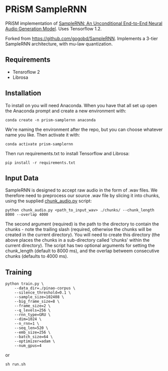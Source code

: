 # PRiSM SampleRNN  

PRiSM implementation of [SampleRNN: An Unconditional End-to-End Neural Audio Generation Model](https://arxiv.org/abs/1612.07837). Uses Tensorflow 1.2.

Forked from https://github.com/gogobd/SampleRNN. Implements a 3-tier SampleRNN architecture, with mu-law quantization.

## Requirements
- Tensroflow 2 
- Librosa   

## Installation
To install on you will need Anaconda. When you have that all set up open the Anaconda prompt and create a new environment with:

`conda create -n prism-samplernn anaconda`

We're naming the environment after the repo, but you can choose whatever name you like. Then activate it with:

`conda activate prism-samplernn`

Then run requirements.txt to install Tensorflow and Librosa:

`pip install -r requirements.txt`

## Input Data

SampleRNN is designed to accept raw audio in the form of .wav files. We therefore need to preprocess our source .wav file by slicing it into chunks, using the supplied [chunk_audio.py](https://bitbucket.org/cmelen/prism-samplernn.py/master/chunk_audio.py) script:
```
python chunk_audio.py <path_to_input_wav> ./chunks/ --chunk_length 8000 --overlap 4000
```
The second argument (required) is the path to the directory to contain the chunks - note the trailing slash (required, otherwise the chunks will be created in the current directory). You will need to create this directory (the above places the chunks in a sub-directory called 'chunks' within the current directory). The script has two optional arguments for setting the chunk_length (default to 8000 ms), and the overlap betweem consecutive chunks (defaults to 4000 ms).

## Training 
```shell
python train.py \
	--data_dir=./pinao-corpus \
	--silence_threshold=0.1 \
	--sample_size=102408 \
	--big_frame_size=8 \
	--frame_size=2 \
	--q_levels=256 \
	--rnn_type=GRU \
	--dim=1024 \
	--n_rnn=1 \
	--seq_len=520 \
	--emb_size=256 \
	--batch_size=64 \
	--optimizer=adam \
	--num_gpus=4
```
or  
```shell
sh run.sh
```
